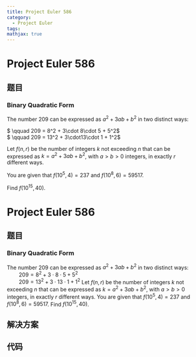```yaml
---
title: Project Euler 586
category:
  - Project Euler
tags:
mathjax: true
---
```

<escape><!-- more --></escape>
    
# Project Euler 586
## 题目
### Binary Quadratic Form



The number 209 can be expressed as $a^2 + 3ab + b^2$ in two distinct ways:


$ \qquad 209 = 8^2 + 3\cdot 8\cdot 5 + 5^2$ <br />
$ \qquad 209 = 13^2 + 3\cdot13\cdot 1 + 1^2$


Let $f(n,r)$ be the number of integers $k$ not exceeding $n$ that can be expressed as $k=a^2 + 3ab + b^2$, with $a\gt b>0$ integers, in exactly $r$ different ways.


You are given that $f(10^5, 4) = 237$ and $f(10^8, 6) = 59517$.


Find $f(10^{15}, 40)$.



# Project Euler 586
## 题目
### Binary Quadratic Form

The number 209 can be expressed as $a^2 + 3ab + b^2$ in two distinct ways:
$\qquad 209 = 8^2 + 3\cdot 8\cdot 5 + 5^2$<br>$\qquad 209 = 13^2 + 3\cdot13\cdot 1 + 1^2$
Let $f(n,r)$ be the number of integers $k$ not exceeding $n$ that can be expressed as $k=a^2 + 3ab + b^2$, with $a\gt b>0$ integers, in exactly $r$ different ways.
You are given that $f(10^5, 4) = 237$ and $f(10^8, 6) = 59517$.
Find $f(10^{15}, 40)$.


## 解决方案


## 代码


